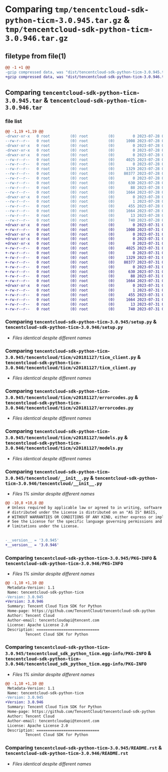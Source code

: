 # Comparing `tmp/tencentcloud-sdk-python-ticm-3.0.945.tar.gz` & `tmp/tencentcloud-sdk-python-ticm-3.0.946.tar.gz`

## filetype from file(1)

```diff
@@ -1 +1 @@
-gzip compressed data, was "dist/tencentcloud-sdk-python-ticm-3.0.945.tar", last modified: Fri Jul 28 00:37:26 2023, max compression
+gzip compressed data, was "dist/tencentcloud-sdk-python-ticm-3.0.946.tar", last modified: Mon Jul 31 00:37:45 2023, max compression
```

## Comparing `tencentcloud-sdk-python-ticm-3.0.945.tar` & `tencentcloud-sdk-python-ticm-3.0.946.tar`

### file list

```diff
@@ -1,19 +1,19 @@
-drwxr-xr-x   0 root         (0) root         (0)        0 2023-07-28 00:37:26.000000 tencentcloud-sdk-python-ticm-3.0.945/
--rw-r--r--   0 root         (0) root         (0)     1008 2023-07-28 00:37:26.000000 tencentcloud-sdk-python-ticm-3.0.945/setup.py
-drwxr-xr-x   0 root         (0) root         (0)        0 2023-07-28 00:37:26.000000 tencentcloud-sdk-python-ticm-3.0.945/tencentcloud/
-drwxr-xr-x   0 root         (0) root         (0)        0 2023-07-28 00:37:26.000000 tencentcloud-sdk-python-ticm-3.0.945/tencentcloud/ticm/
-drwxr-xr-x   0 root         (0) root         (0)        0 2023-07-28 00:37:26.000000 tencentcloud-sdk-python-ticm-3.0.945/tencentcloud/ticm/v20181127/
--rw-r--r--   0 root         (0) root         (0)     4025 2023-07-28 00:37:26.000000 tencentcloud-sdk-python-ticm-3.0.945/tencentcloud/ticm/v20181127/ticm_client.py
--rw-r--r--   0 root         (0) root         (0)        0 2023-07-28 00:37:26.000000 tencentcloud-sdk-python-ticm-3.0.945/tencentcloud/ticm/v20181127/__init__.py
--rw-r--r--   0 root         (0) root         (0)     1329 2023-07-28 00:37:26.000000 tencentcloud-sdk-python-ticm-3.0.945/tencentcloud/ticm/v20181127/errorcodes.py
--rw-r--r--   0 root         (0) root         (0)    80377 2023-07-28 00:37:26.000000 tencentcloud-sdk-python-ticm-3.0.945/tencentcloud/ticm/v20181127/models.py
--rw-r--r--   0 root         (0) root         (0)        0 2023-07-28 00:37:26.000000 tencentcloud-sdk-python-ticm-3.0.945/tencentcloud/ticm/__init__.py
--rw-r--r--   0 root         (0) root         (0)      630 2023-07-28 00:37:26.000000 tencentcloud-sdk-python-ticm-3.0.945/tencentcloud/__init__.py
--rw-r--r--   0 root         (0) root         (0)       88 2023-07-28 00:37:26.000000 tencentcloud-sdk-python-ticm-3.0.945/setup.cfg
--rw-r--r--   0 root         (0) root         (0)     1664 2023-07-28 00:37:26.000000 tencentcloud-sdk-python-ticm-3.0.945/PKG-INFO
-drwxr-xr-x   0 root         (0) root         (0)        0 2023-07-28 00:37:26.000000 tencentcloud-sdk-python-ticm-3.0.945/tencentcloud_sdk_python_ticm.egg-info/
--rw-r--r--   0 root         (0) root         (0)        1 2023-07-28 00:37:26.000000 tencentcloud-sdk-python-ticm-3.0.945/tencentcloud_sdk_python_ticm.egg-info/dependency_links.txt
--rw-r--r--   0 root         (0) root         (0)      455 2023-07-28 00:37:26.000000 tencentcloud-sdk-python-ticm-3.0.945/tencentcloud_sdk_python_ticm.egg-info/SOURCES.txt
--rw-r--r--   0 root         (0) root         (0)     1664 2023-07-28 00:37:26.000000 tencentcloud-sdk-python-ticm-3.0.945/tencentcloud_sdk_python_ticm.egg-info/PKG-INFO
--rw-r--r--   0 root         (0) root         (0)       13 2023-07-28 00:37:26.000000 tencentcloud-sdk-python-ticm-3.0.945/tencentcloud_sdk_python_ticm.egg-info/top_level.txt
--rw-r--r--   0 root         (0) root         (0)      740 2023-07-28 00:37:26.000000 tencentcloud-sdk-python-ticm-3.0.945/README.rst
+drwxr-xr-x   0 root         (0) root         (0)        0 2023-07-31 00:37:45.000000 tencentcloud-sdk-python-ticm-3.0.946/
+-rw-r--r--   0 root         (0) root         (0)     1008 2023-07-31 00:37:45.000000 tencentcloud-sdk-python-ticm-3.0.946/setup.py
+drwxr-xr-x   0 root         (0) root         (0)        0 2023-07-31 00:37:45.000000 tencentcloud-sdk-python-ticm-3.0.946/tencentcloud/
+drwxr-xr-x   0 root         (0) root         (0)        0 2023-07-31 00:37:45.000000 tencentcloud-sdk-python-ticm-3.0.946/tencentcloud/ticm/
+drwxr-xr-x   0 root         (0) root         (0)        0 2023-07-31 00:37:45.000000 tencentcloud-sdk-python-ticm-3.0.946/tencentcloud/ticm/v20181127/
+-rw-r--r--   0 root         (0) root         (0)     4025 2023-07-31 00:37:45.000000 tencentcloud-sdk-python-ticm-3.0.946/tencentcloud/ticm/v20181127/ticm_client.py
+-rw-r--r--   0 root         (0) root         (0)        0 2023-07-31 00:37:45.000000 tencentcloud-sdk-python-ticm-3.0.946/tencentcloud/ticm/v20181127/__init__.py
+-rw-r--r--   0 root         (0) root         (0)     1329 2023-07-31 00:37:45.000000 tencentcloud-sdk-python-ticm-3.0.946/tencentcloud/ticm/v20181127/errorcodes.py
+-rw-r--r--   0 root         (0) root         (0)    80377 2023-07-31 00:37:45.000000 tencentcloud-sdk-python-ticm-3.0.946/tencentcloud/ticm/v20181127/models.py
+-rw-r--r--   0 root         (0) root         (0)        0 2023-07-31 00:37:45.000000 tencentcloud-sdk-python-ticm-3.0.946/tencentcloud/ticm/__init__.py
+-rw-r--r--   0 root         (0) root         (0)      630 2023-07-31 00:37:45.000000 tencentcloud-sdk-python-ticm-3.0.946/tencentcloud/__init__.py
+-rw-r--r--   0 root         (0) root         (0)       88 2023-07-31 00:37:45.000000 tencentcloud-sdk-python-ticm-3.0.946/setup.cfg
+-rw-r--r--   0 root         (0) root         (0)     1664 2023-07-31 00:37:45.000000 tencentcloud-sdk-python-ticm-3.0.946/PKG-INFO
+drwxr-xr-x   0 root         (0) root         (0)        0 2023-07-31 00:37:45.000000 tencentcloud-sdk-python-ticm-3.0.946/tencentcloud_sdk_python_ticm.egg-info/
+-rw-r--r--   0 root         (0) root         (0)        1 2023-07-31 00:37:45.000000 tencentcloud-sdk-python-ticm-3.0.946/tencentcloud_sdk_python_ticm.egg-info/dependency_links.txt
+-rw-r--r--   0 root         (0) root         (0)      455 2023-07-31 00:37:45.000000 tencentcloud-sdk-python-ticm-3.0.946/tencentcloud_sdk_python_ticm.egg-info/SOURCES.txt
+-rw-r--r--   0 root         (0) root         (0)     1664 2023-07-31 00:37:45.000000 tencentcloud-sdk-python-ticm-3.0.946/tencentcloud_sdk_python_ticm.egg-info/PKG-INFO
+-rw-r--r--   0 root         (0) root         (0)       13 2023-07-31 00:37:45.000000 tencentcloud-sdk-python-ticm-3.0.946/tencentcloud_sdk_python_ticm.egg-info/top_level.txt
+-rw-r--r--   0 root         (0) root         (0)      740 2023-07-31 00:37:45.000000 tencentcloud-sdk-python-ticm-3.0.946/README.rst
```

### Comparing `tencentcloud-sdk-python-ticm-3.0.945/setup.py` & `tencentcloud-sdk-python-ticm-3.0.946/setup.py`

 * *Files identical despite different names*

### Comparing `tencentcloud-sdk-python-ticm-3.0.945/tencentcloud/ticm/v20181127/ticm_client.py` & `tencentcloud-sdk-python-ticm-3.0.946/tencentcloud/ticm/v20181127/ticm_client.py`

 * *Files identical despite different names*

### Comparing `tencentcloud-sdk-python-ticm-3.0.945/tencentcloud/ticm/v20181127/errorcodes.py` & `tencentcloud-sdk-python-ticm-3.0.946/tencentcloud/ticm/v20181127/errorcodes.py`

 * *Files identical despite different names*

### Comparing `tencentcloud-sdk-python-ticm-3.0.945/tencentcloud/ticm/v20181127/models.py` & `tencentcloud-sdk-python-ticm-3.0.946/tencentcloud/ticm/v20181127/models.py`

 * *Files identical despite different names*

### Comparing `tencentcloud-sdk-python-ticm-3.0.945/tencentcloud/__init__.py` & `tencentcloud-sdk-python-ticm-3.0.946/tencentcloud/__init__.py`

 * *Files 1% similar despite different names*

```diff
@@ -10,8 +10,8 @@
 # Unless required by applicable law or agreed to in writing, software
 # distributed under the License is distributed on an "AS IS" BASIS,
 # WITHOUT WARRANTIES OR CONDITIONS OF ANY KIND, either express or implied.
 # See the License for the specific language governing permissions and
 # limitations under the License.
 
 
-__version__ = '3.0.945'
+__version__ = '3.0.946'
```

### Comparing `tencentcloud-sdk-python-ticm-3.0.945/PKG-INFO` & `tencentcloud-sdk-python-ticm-3.0.946/PKG-INFO`

 * *Files 1% similar despite different names*

```diff
@@ -1,10 +1,10 @@
 Metadata-Version: 1.1
 Name: tencentcloud-sdk-python-ticm
-Version: 3.0.945
+Version: 3.0.946
 Summary: Tencent Cloud Ticm SDK for Python
 Home-page: https://github.com/TencentCloud/tencentcloud-sdk-python
 Author: Tencent Cloud
 Author-email: tencentcloudapi@tencent.com
 License: Apache License 2.0
 Description: ============================
         Tencent Cloud SDK for Python
```

### Comparing `tencentcloud-sdk-python-ticm-3.0.945/tencentcloud_sdk_python_ticm.egg-info/PKG-INFO` & `tencentcloud-sdk-python-ticm-3.0.946/tencentcloud_sdk_python_ticm.egg-info/PKG-INFO`

 * *Files 1% similar despite different names*

```diff
@@ -1,10 +1,10 @@
 Metadata-Version: 1.1
 Name: tencentcloud-sdk-python-ticm
-Version: 3.0.945
+Version: 3.0.946
 Summary: Tencent Cloud Ticm SDK for Python
 Home-page: https://github.com/TencentCloud/tencentcloud-sdk-python
 Author: Tencent Cloud
 Author-email: tencentcloudapi@tencent.com
 License: Apache License 2.0
 Description: ============================
         Tencent Cloud SDK for Python
```

### Comparing `tencentcloud-sdk-python-ticm-3.0.945/README.rst` & `tencentcloud-sdk-python-ticm-3.0.946/README.rst`

 * *Files identical despite different names*

